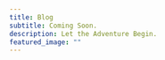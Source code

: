 ```yaml
---
title: Blog
subtitle: Coming Soon.
description: Let the Adventure Begin.
featured_image: ""
---
```




